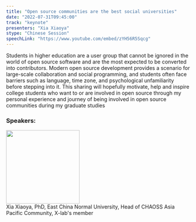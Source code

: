 ```yaml
---
title: "Open source communities are the best social universities"
date: "2022-07-31T09:45:00" 
track: "keynote"
presenters: "Xia Xiaoya"
stype: "Chinese Session"
speechLink: "https://www.youtube.com/embed/zYH56R5Sqcg"
---
```

Students in higher education are a user group that cannot be ignored in the world of open source software and are the most expected to be converted into contributors. Modern open source development provides a scenario for large-scale collaboration and social programming, and students often face barriers such as language, time zone, and psychological unfamiliarity before stepping into it. This sharing will hopefully motivate, help and inspire college students who want to or are involved in open source through my personal experience and journey of being involved in open source communities during my graduate studies

### Speakers: 
<img src="images/speaker/2021.png" width="200" />
<br>
Xia Xiaoya, PhD, East China Normal University, Head of CHAOSS Asia Pacific Community, X-lab's member
 